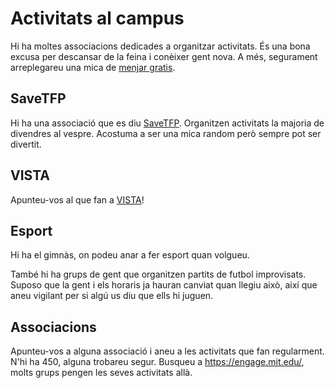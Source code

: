 # Activitats al campus
Hi ha moltes associacions dedicades a organitzar activitats.
És una bona excusa per descansar de la feina i conèixer gent nova.
A més, segurament arreplegareu una mica de [menjar gratis](free-food.mit).

## SaveTFP
Hi ha una associació que es diu [SaveTFP](http://savetfp.mit.edu/events/).
Organitzen activitats la majoria de divendres al vespre.
Acostuma a ser una mica random però sempre pot ser divertit.

## VISTA
Apunteu-vos al que fan a [VISTA](coneixer.md)!

## Esport
Hi ha el gimnàs, on podeu anar a fer esport quan volgueu.

També hi ha grups de gent que organitzen partits de futbol improvisats.
Suposo que la gent i els horaris ja hauran canviat quan llegiu això, així que aneu vigilant per si algú us diu que ells hi juguen.

## Associacions
Apunteu-vos a alguna associació i aneu a les activitats que fan regularment.
N'hi ha 450, alguna trobareu segur.
Busqueu a https://engage.mit.edu/, molts grups pengen les seves activitats allà.
<!-- TODO: fer llista d'associacions interessants -->